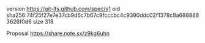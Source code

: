 version https://git-lfs.github.com/spec/v1
oid sha256:74f25f27e7e37cb9d6c7b67c9fcccbc4c9390ddc02f1378c8a6888883626f0d6
size 318

Proposal https://share.note.sx/z9kg6uhn
